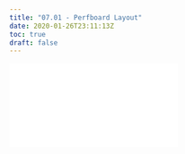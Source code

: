 ```yaml
---
title: "07.01 - Perfboard Layout"
date: 2020-01-26T23:11:13Z
toc: true
draft: false
---
```


![Link to included file content](../../../../electronics/perfboard-layout.md)

